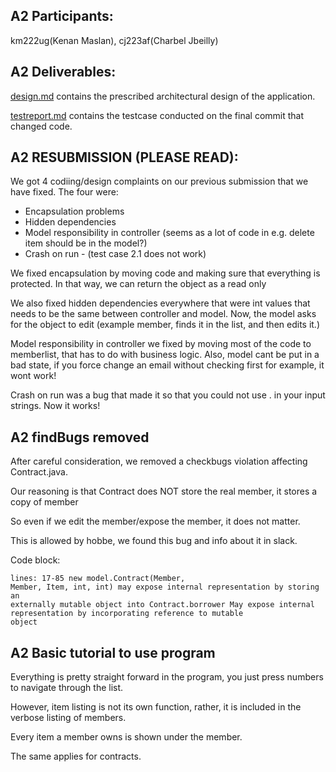 ## A2 Participants:
km222ug(Kenan Maslan), cj223af(Charbel Jbeilly)

## A2 Deliverables:

[design.md](design.md) contains the prescribed architectural design of the application.

[testreport.md](testreport.md) contains the testcase conducted on the final commit that changed code.

## A2 RESUBMISSION (PLEASE READ):

We got 4 codiing/design complaints on our previous submission that we have fixed. The four were:

* Encapsulation problems
* Hidden dependencies
* Model responsibility in controller (seems as a lot of code in e.g. delete item should be in the model?)
* Crash on run - (test case 2.1 does not work)

We fixed encapsulation by moving code and making sure that everything is protected. In that way, we can return the object as a read only

We also fixed hidden dependencies everywhere that were int values that needs to be the same between controller and model.
Now, the model asks for the object to edit (example member, finds it in the list, and then edits it.)

Model responsibility in controller we fixed by moving most of the code to memberlist, that has to do with business logic.
Also, model cant be put in a bad state, if you force change an email without checking first for example, it wont work!

Crash on run was a bug that made it so that you could not use . in your input strings. Now it works!

## A2 findBugs removed
After careful consideration, we removed a checkbugs violation affecting Contract.java.

Our reasoning is that Contract does NOT store the real member, it stores a copy of member

So even if we edit the member/expose the member, it does not matter.

This is allowed by hobbe, we found this bug and info about it in slack.

Code block:
    <pre><code>lines: 17-85 
    new model.Contract(Member, Member, Item, int, int) may expose internal 
        representation by storing an externally mutable object into 
        Contract.borrower 
    May expose internal representation by incorporating reference to mutable 
    object</code></pre>

## A2 Basic tutorial to use program
Everything is pretty straight forward in the program, you just press numbers to navigate through the list.

However, item listing is not its own function, rather, it is included in the verbose listing of members.

Every item a member owns is shown under the member.

The same applies for contracts.


